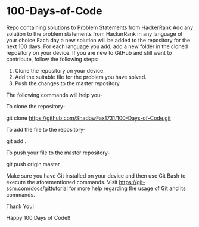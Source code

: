 # 100-Days-of-Code
Repo containing solutions to Problem Statements from HackerRank
Add any solution to the problem statements from HackerRank in any language of your choice Each day a new solution will be added to the repository for the next 100 days. For each language you add, add a new folder in the cloned repository on your device.
If you are new to GitHub and still want to contribute, follow the following steps:
1. Clone the repository on your device.
2. Add the suitable file for the problem you have solved.
3. Push the changes to the master repository.

The following commands will help you-

To clone the repository-

git clone https://github.com/ShadowFax1731/100-Days-of-Code.git 

To add the file to the repository-

git add .

To push your file to the master repository-

git push origin master

Make sure you have Git installed on your device and then use Git Bash to execute the aforementioned commands. Visit https://git-scm.com/docs/gittutorial for more help regarding the usage of Git and its commands.


Thank You!


Happy 100 Days of Code!!
